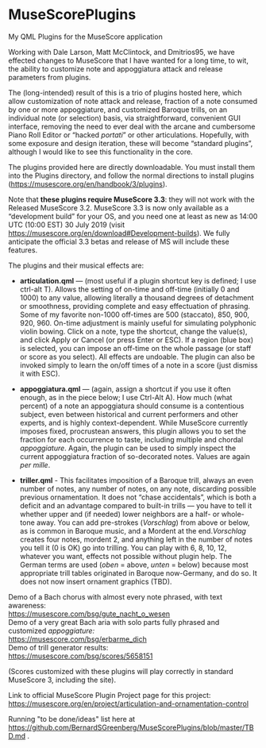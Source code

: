 # MuseScorePlugins
My QML Plugins for the MuseScore application

Working with Dale Larson, Matt McClintock, and Dmitrios95, we have effected changes to MuseScore that I have wanted for a long time, to wit, the ability to customize note and appoggiatura attack and release parameters from plugins.

The (long-intended) result of this is a trio of plugins hosted here, which allow customization of note attack and release, fraction of a note consumed by one or more appoggiature, and customized Baroque trills, on an individual note (or selection) basis, via straightforward, convenient GUI interface, removing the need to ever deal with the arcane and cumbersome Piano Roll Editor or “hacked *portati*” or other articulations. Hopefully, with some exposure and design iteration, these will become “standard plugins”, although I would like to see this functionality in the core.

The plugins provided here are directly downloadable.  You must install them into the Plugins directory, and follow the normal directions to install plugins (https://musescore.org/en/handbook/3/plugins). 

Note that **these plugins require MuseScore 3.3**: they will not work with the Released MuseScore 3.2. MuseScore 3.3 is now only available as a “development build” for your OS, and you need one at least as new as 14:00 UTC (10:00 EST) 30 July 2019 (visit https://musescore.org/en/download#Development-builds).  We fully anticipate the official 3.3 betas and release of MS will include these features.

The plugins and their musical effects are:

* **articulation.qml** — (most useful if a plugin shortcut key is defined; I use ctrl-alt T). Allows the setting of on-time and off-time (initially 0 and 1000) to any value, allowing literally a thousand degrees of detachment or smoothness, providing complete and easy effectuation of phrasing. Some of my favorite non-1000 off-times are 500 (staccato), 850, 900, 920, 960. On-time adjustment is mainly useful for simulating polyphonic violin bowing. Click on a note, type the shortcut, change the value(s), and click Apply or Cancel (or press Enter or ESC). If a region (blue box) is selected, you can impose an off-time on the whole passage (or staff or score as you select). All effects are undoable. The plugin can also be invoked simply to learn the on/off times of a note in a score (just dismiss it with ESC).

* **appoggiatura.qml** — (again, assign a shortcut if you use it often enough, as in the piece below; I use Ctrl-Alt A). How much (what percent) of a note an appoggiatura should consume is a contentious subject, even between historical and current performers and other experts, and is highly context-dependent. While MuseScore currently imposes fixed, procrustean answers, this plugin allows you to set the fraction for each occurrence to taste, including multiple and chordal *appoggiature*. Again, the plugin can be used to simply inspect the current appoggiatura fraction of so-decorated notes.  Values are again _per mille_.

* **triller.qml** - This facilitates imposition of a Baroque trill, always an even number of notes, any number of notes, on any note, discarding possible previous ornamentation. It does not “chase accidentals”, which is both a deficit and an advantage compared to built-in trills — you have to tell it whether upper and (if needed) lower neighbors are a half- or whole-tone away. You can add pre-strokes (*Vorschlag*) from above or below, as is common in Baroque music, and a Mordent at the end.*Vorschlag* creates four notes, mordent 2, and anything left in the number of notes you tell it (0 is OK) go into trilling. You can play with 6, 8, 10, 12, whatever you want, effects not possible without plugin help. The German terms are used (*oben* = above, *unten* = below) because most appropriate trill tables originated in Baroque now-Germany, and do so. It does not now insert ornament graphics (TBD).

Demo of a Bach chorus with almost every note phrased, with text awareness: \
https://musescore.com/bsg/gute_nacht_o_wesen \
Demo of a very great Bach aria with solo parts fully phrased and customized *appoggiature:* \
https://musescore.com/bsg/erbarme_dich \
Demo of trill generator results: \
https://musescore.com/bsg/scores/5658151

(Scores customized with these plugins will play correctly in standard MuseScore 3, including the site).

Link to official MuseScore Plugin Project page for this project: https://musescore.org/en/project/articulation-and-ornamentation-control

Running "to be done/ideas" list here at https://github.com/BernardSGreenberg/MuseScorePlugins/blob/master/TBD.md .
